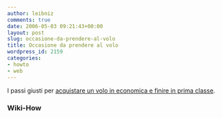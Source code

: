 ```yaml
---
author: leibniz
comments: true
date: 2006-05-03 09:21:43+00:00
layout: post
slug: occasione-da-prendere-al-volo
title: Occasione da prendere al volo
wordpress_id: 2159
categories:
- howto
- web
---
```


I passi giusti per [acquistare un volo in economica e finire in prima classe](http://www.wikihow.com/Get-an-Upgrade-to-First-Class).


### Wiki-How
